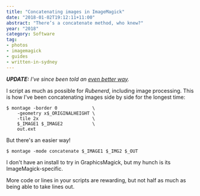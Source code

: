 ```yaml
---
title: "Concatenating images in ImageMagick"
date: "2018-01-02T19:12:11+11:00"
abstract: "There’s a concatenate method, who knew?"
year: "2018"
category: Software
tag:
- photos
- imagemagick
- guides
- written-in-sydney
---
```

*<strong>UPDATE:</strong> I've since been told an [even better way].*

I script as much as possible for *Rubenerd*, including image processing. This is how I've been concatenating images side by side for the longest time:

	$ montage -border 0             \
		-geometry x$_ORIGINALHEIGHT \
		-tile 2x                    \
		$_IMAGE1 $_IMAGE2           \
		out.ext

But there's an easier way!

	$ montage -mode concatenate $_IMAGE1 $_IMG2 $_OUT

I don't have an install to try in GraphicsMagick, but my hunch is its ImageMagick-specific.

More code or lines in your scripts are rewarding, but not half as much as being able to take lines out.

[even better way]: https://rubenerd.com/concat-with-append-in-imagemagick/

